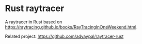 # Rust raytracer

A raytracer in Rust based on https://raytracing.github.io/books/RayTracingInOneWeekend.html.

Related project: https://github.com/advaypal/raytracer-rust
